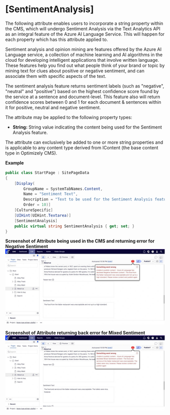 # [SentimentAnalysis]

The following attribute enables users to incorporate a string property within the CMS, which will undergo Sentiment Analysis via the Text Analytics API as an integral feature of the Azure AI Language Service. This will happen for each property which has this attribute applied to. 

Sentiment analysis and opinion mining are features offered by the Azure AI Language service, a collection of machine learning and AI algorithms in the cloud for developing intelligent applications that involve written language. These features help you find out what people think of your brand or topic by mining text for clues about positive or negative sentiment, and can associate them with specific aspects of the text. 

The sentiment analysis feature returns sentiment labels (such as "negative", "neutral" and "positive") based on the highest confidence score found by the service at a sentence and document-level. This feature also will return confidence scores between 0 and 1 for each document & sentences within it for positive, neutral and negative sentiment.

The attribute may be applied to the following property types:
- **String:** String value indicating the content being used for the Sentiment Analysis feature.

The attribute can exclusively be added to one or more string properties and is applicable to any content type derived from IContent (the base content type in Optimizely CMS).

**Example**
``` C#
public class StartPage : SitePageData
{
    [Display(
        GroupName = SystemTabNames.Content,
        Name = "Sentiment Text",
        Description = "Text to be used for the Sentiment Analysis feature as part of the Azure Text Analytics feature",
        Order = 10)]
    [CultureSpecific]
    [UIHint(UIHint.Textarea)]
    [SentimentAnalysis]
    public virtual string SentimentAnalysis { get; set; }
}
```
**Screenshot of Attribute being used in the CMS and returning error for Negative Sentiment**
![Negative Sentiment.](/docs/Images/SentimentNegative.jpg)

**Screenshot of Attribute returning back error for Mixed Sentiment**
![Mixed Sentiment.](/docs/Images/SentimentMixed.jpg)
